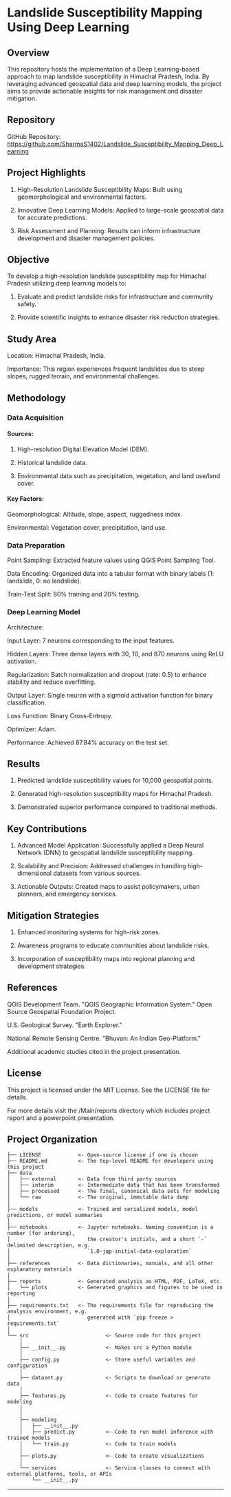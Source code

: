 # Landslide Susceptibility Mapping Using Deep Learning

## Overview

This repository hosts the implementation of a Deep Learning-based approach to map landslide susceptibility in Himachal Pradesh, India. By leveraging advanced geospatial data and deep learning models, the project aims to provide actionable insights for risk management and disaster mitigation.

## Repository

GitHub Repository: https://github.com/SharmaS1402/Landslide_Susceptibility_Mapping_Deep_Learning

## Project Highlights

1. High-Resolution Landslide Susceptibility Maps: Built using geomorphological and environmental factors.

2. Innovative Deep Learning Models: Applied to large-scale geospatial data for accurate predictions.

3. Risk Assessment and Planning: Results can inform infrastructure development and disaster management policies.

## Objective

To develop a high-resolution landslide susceptibility map for Himachal Pradesh utilizing deep learning models to:

1. Evaluate and predict landslide risks for infrastructure and community safety.

2. Provide scientific insights to enhance disaster risk reduction strategies.

## Study Area

Location: Himachal Pradesh, India.

Importance: This region experiences frequent landslides due to steep slopes, rugged terrain, and environmental challenges.

## Methodology

### Data Acquisition

#### Sources:

1. High-resolution Digital Elevation Model (DEM).

2. Historical landslide data.

3. Environmental data such as precipitation, vegetation, and land use/land cover.

#### Key Factors:

Geomorphological: Altitude, slope, aspect, ruggedness index.

Environmental: Vegetation cover, precipitation, land use.

### Data Preparation

Point Sampling: Extracted feature values using QGIS Point Sampling Tool.

Data Encoding: Organized data into a tabular format with binary labels (1: landslide, 0: no landslide).

Train-Test Split: 80% training and 20% testing.

### Deep Learning Model

Architecture:

Input Layer: 7 neurons corresponding to the input features.

Hidden Layers: Three dense layers with 30, 10, and 870 neurons using ReLU activation.

Regularization: Batch normalization and dropout (rate: 0.5) to enhance stability and reduce overfitting.

Output Layer: Single neuron with a sigmoid activation function for binary classification.

Loss Function: Binary Cross-Entropy.

Optimizer: Adam.

Performance: Achieved 87.84% accuracy on the test set.

## Results

1. Predicted landslide susceptibility values for 10,000 geospatial points.

2. Generated high-resolution susceptibility maps for Himachal Pradesh.

3. Demonstrated superior performance compared to traditional methods.

## Key Contributions

1. Advanced Model Application: Successfully applied a Deep Neural Network (DNN) to geospatial landslide susceptibility mapping.

2. Scalability and Precision: Addressed challenges in handling high-dimensional datasets from various sources.

3. Actionable Outputs: Created maps to assist policymakers, urban planners, and emergency services.

## Mitigation Strategies

1. Enhanced monitoring systems for high-risk zones.

2. Awareness programs to educate communities about landslide risks.

3. Incorporation of susceptibility maps into regional planning and development strategies.

## References

QGIS Development Team. "QGIS Geographic Information System." Open Source Geospatial Foundation Project.

U.S. Geological Survey. "Earth Explorer."

National Remote Sensing Centre. "Bhuvan: An Indian Geo-Platform."

Additional academic studies cited in the project presentation.

## License

This project is licensed under the MIT License. See the LICENSE file for details.

For more details visit the /Main/reports directory which includes project report and a powerpoint presentation.

## Project Organization

```
├── LICENSE            <- Open-source license if one is chosen
├── README.md          <- The top-level README for developers using this project
├── data
│   ├── external       <- Data from third party sources
│   ├── interim        <- Intermediate data that has been transformed
│   ├── processed      <- The final, canonical data sets for modeling
│   └── raw            <- The original, immutable data dump
│
├── models             <- Trained and serialized models, model predictions, or model summaries
│
├── notebooks          <- Jupyter notebooks. Naming convention is a number (for ordering),
│                         the creator's initials, and a short `-` delimited description, e.g.
│                         `1.0-jqp-initial-data-exploration`
│
├── references         <- Data dictionaries, manuals, and all other explanatory materials
│
├── reports            <- Generated analysis as HTML, PDF, LaTeX, etc.
│   └── plots          <- Generated graphics and figures to be used in reporting
│
├── requirements.txt   <- The requirements file for reproducing the analysis environment, e.g.
│                         generated with `pip freeze > requirements.txt`
│
└── src                         <- Source code for this project
    │
    ├── __init__.py             <- Makes src a Python module
    │
    ├── config.py               <- Store useful variables and configuration
    │
    ├── dataset.py              <- Scripts to download or generate data
    │
    ├── features.py             <- Code to create features for modeling
    │
    │    
    ├── modeling                
    │   ├── __init__.py 
    │   ├── predict.py          <- Code to run model inference with trained models          
    │   └── train.py            <- Code to train models
    │
    ├── plots.py                <- Code to create visualizations 
    │
    └── services                <- Service classes to connect with external platforms, tools, or APIs
        └── __init__.py 
```

--------
